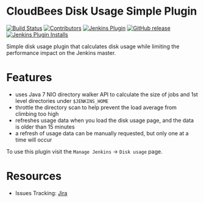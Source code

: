# CloudBees Disk Usage Simple Plugin

[![Build Status](https://ci.jenkins.io/job/Plugins/job/cloudbees-disk-usage-simple-plugin/job/master/badge/icon)](https://ci.jenkins.io/job/Plugins/job/cloudbees-disk-usage-simple-plugin/job/master/)
[![Contributors](https://img.shields.io/github/contributors/jenkinsci/cloudbees-disk-usage-simple-plugin.svg)](https://github.com/jenkinsci/cloudbees-disk-usage-simple-plugin/graphs/contributors)
[![Jenkins Plugin](https://img.shields.io/jenkins/plugin/v/cloudbees-disk-usage-simple.svg)](https://plugins.jenkins.io/cloudbees-disk-usage-simple)
[![GitHub release](https://img.shields.io/github/release/jenkinsci/cloudbees-disk-usage-simple-plugin.svg?label=changelog)](https://github.com/jenkinsci/cloudbees-disk-usage-simple-plugin/releases/latest)
[![Jenkins Plugin Installs](https://img.shields.io/jenkins/plugin/i/cloudbees-disk-usage-simple.svg?color=blue)](https://plugins.jenkins.io/cloudbees-disk-usage-simple)

Simple disk usage plugin that calculates disk usage while limiting the performance impact on the Jenkins master.

# Features
* uses Java 7 NIO directory walker API to calculate the size of jobs and 1st level directories under `$JENKINS_HOME`
* throttle the directory scan to help prevent the load average from climbing too high
* refreshes usage data when you load the disk usage page, and the data is older than 15 minutes
* a refresh of usage data can be manually requested, but only one at a time will occur

To use this plugin visit the `Manage Jenkins` -> `Disk usage` page.

# Resources
* Issues Tracking: [Jira](https://issues.jenkins-ci.org/issues/?jql=project+%3D+JENKINS+AND+component+%3D+cloudbees-disk-usage-simple-plugin)
